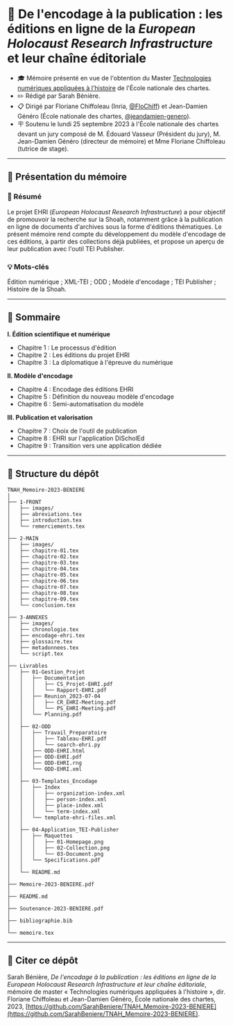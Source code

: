 # 📒 De l'encodage à la publication : les éditions en ligne de la _European Holocaust Research Infrastructure_ et leur chaîne éditoriale

* 🎓 Mémoire présenté en vue de l'obtention du Master [Technologies numériques appliquées à l'histoire](https://www.chartes.psl.eu/fr/cursus/master-technologies-numeriques-appliquees-histoire) de l'École nationale des chartes.
* ✏️ Rédigé par Sarah Bénière.
* 📋 Dirigé par Floriane Chiffoleau (Inria, [@FloChiff](https://github.com/FloChiff)) et Jean-Damien Généro (École nationale des chartes, [@jeandamien-genero](https://github.com/jeandamien-genero)).
* 🪧 Soutenu le lundi 25 septembre 2023 à l'École nationale des chartes devant un jury composé de M. Édouard Vasseur (Président du jury), M. Jean-Damien Généro (directeur de mémoire) et Mme Floriane Chiffoleau (tutrice de stage).

----------
## 📓 Présentation du mémoire

### 📝 Résumé
Le projet EHRI (_European Holocaust Research Infrastructure_) a pour objectif de promouvoir la recherche sur la Shoah, notamment grâce à la publication en ligne de documents d'archives sous la forme d'éditions thématiques. Le présent mémoire rend compte du développement du modèle d'encodage de ces éditions, à partir des collections déjà publiées, et propose un aperçu de leur publication avec l'outil TEI Publisher.  

### 💡 Mots-clés
Édition numérique ; XML-TEI ; ODD ; Modèle d'encodage ; TEI Publisher ; Histoire de la Shoah.  

----------
## 📑 Sommaire

**I. Édition scientifique et numérique**  
* Chapitre 1 : Le processus d'édition
* Chapitre 2 : Les éditions du projet EHRI
* Chapitre 3 : La diplomatique à l'épreuve du numérique  

**II. Modèle d'encodage**  
* Chapitre 4 : Encodage des éditions EHRI
* Chapitre 5 : Définition du nouveau modèle d'encodage
* Chapitre 6 : Semi-automatisation du modèle  

**III. Publication et valorisation**
* Chapitre 7 : Choix de l'outil de publication
* Chapitre 8 : EHRI sur l'application DiScholEd
* Chapitre 9 : Transition vers une application dédiée  

----------
## 📂 Structure du dépôt

```
TNAH_Memoire-2023-BENIERE
│
├── 1-FRONT
│   ├── images/
│   ├── abreviations.tex
│   ├── introduction.tex
│   └── remerciements.tex
│
├── 2-MAIN
│   ├── images/
│   ├── chapitre-01.tex
│   ├── chapitre-02.tex
│   ├── chapitre-03.tex
│   ├── chapitre-04.tex
│   ├── chapitre-05.tex
│   ├── chapitre-06.tex
│   ├── chapitre-07.tex
│   ├── chapitre-08.tex
│   ├── chapitre-09.tex
│   └── conclusion.tex
│
├── 3-ANNEXES
│   ├── images/
│   ├── chronologie.tex
│   ├── encodage-ehri.tex
│   ├── glossaire.tex
│   ├── metadonnees.tex
│   └── script.tex
│
├── Livrables
│   ├── 01-Gestion_Projet
│   │   ├── Documentation
│   │   │   ├── CS_Projet-EHRI.pdf
│   │   │   └── Rapport-EHRI.pdf
│   │   ├── Reunion_2023-07-04
│   │   │   ├── CR_EHRI-Meeting.pdf
│   │   │   └── PS_EHRI-Meeting.pdf
│   │   └── Planning.pdf
│   │
│   ├── 02-ODD
│   │   ├── Travail_Preparatoire
│   │   │   ├── Tableau-EHRI.pdf
│   │   │   └── search-ehri.py
│   │   ├── ODD-EHRI.html
│   │   ├── ODD-EHRI.pdf
│   │   ├── ODD-EHRI.rng
│   │   └── ODD-EHRI.xml
│   │
│   ├── 03-Templates_Encodage
│   │   ├── Index
│   │   │   ├── organization-index.xml
│   │   │   ├── person-index.xml
│   │   │   ├── place-index.xml
│   │   │   └── term-index.xml
│   │   └── template-ehri-files.xml
│   │
│   ├── 04-Application_TEI-Publisher
│   │   ├── Maquettes
│   │   │   ├── 01-Homepage.png
│   │   │   ├── 02-Collection.png
│   │   │   └── 03-Document.png
│   │   └── Specifications.pdf
│   │
│   └── README.md
│
├── Memoire-2023-BENIERE.pdf
│
├── README.md
│
├── Soutenance-2023-BENIERE.pdf
│
├── bibliographie.bib
│
└── memoire.tex
```

----------
## 📌 Citer ce dépôt
Sarah Bénière, _De l'encodage à la publication : les éditions en ligne de la European Holocaust Research Infrastructure et leur chaîne éditoriale_, mémoire de master « Technologies numériques appliquées à l'histoire », dir. Floriane Chiffoleau et Jean-Damien Généro, École nationale des chartes, 2023, [https://github.com/SarahBeniere/TNAH_Memoire-2023-BENIERE](https://github.com/SarahBeniere/TNAH_Memoire-2023-BENIERE).
